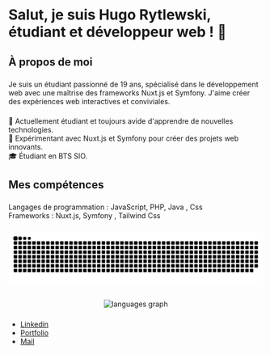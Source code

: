 <h1 align="left">Salut, je suis Hugo Rytlewski, étudiant et développeur web ! 👋</h1>

###

<h2 align="left">À propos de moi</h2>

###

<p align="left">Je suis un étudiant passionné de 19 ans, spécialisé dans le développement web avec une maîtrise des frameworks Nuxt.js et Symfony. J'aime créer des expériences web interactives et conviviales.</p>

###

<p align="left">🌱 Actuellement étudiant et toujours avide d'apprendre de nouvelles technologies.<br>💼 Expérimentant avec Nuxt.js et Symfony pour créer des projets web innovants.<br>🎓 Étudiant en BTS SIO.</p>

###

<h2 align="left">Mes compétences</h2>

###

<p align="left">Langages de programmation : JavaScript, PHP, Java , Css<br>Frameworks : Nuxt.js, Symfony , Tailwind Css</p>

###

<img src="https://raw.githubusercontent.com/HugoRytlewski/HugoRytlewski/output/snake.svg" alt="Snake animation" />

###

<div align="center">
 
  <img src="https://github-readme-stats.vercel.app/api/top-langs?username=HugoRytlewski&locale=en&hide_title=false&layout=compact&card_width=320&langs_count=5&theme=dracula&hide_border=false&order=2" height="150" alt="languages graph"  />
</div>

###

<div align="left">
 <ul>
   <li>
     <a href="https://www.linkedin.com/in/hugo-rytlewski-b06841281/">Linkedin</a>
   </li>
     <li>
      <a href="hugorytlewski.com">Portfolio</a>
      </li>
      <li>
        <a href="mailto:hugorytlewski10@gmail.com">Mail</a>
      </li>

</div>

###
